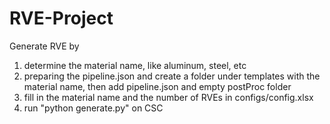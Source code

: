 # RVE-Project

Generate RVE by 
1. determine the material name, like aluminum, steel, etc 
2. preparing the pipeline.json and create a folder under templates with the material name, then add pipeline.json and empty postProc folder
3. fill in the material name and the number of RVEs in configs/config.xlsx
4. run "python generate.py" on CSC

